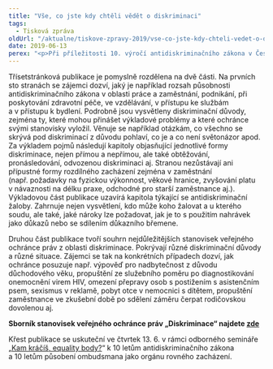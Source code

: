 ```yaml
---
title: "Vše, co jste kdy chtěli vědět o diskriminaci"
tags:
  - Tisková zpráva
oldUrl: "/aktualne/tiskove-zpravy-2019/vse-co-jste-kdy-chteli-vedet-o-diskriminaci"
date: 2019-06-13
perex: "<p>Při příležitosti 10. výročí antidiskriminačního zákona v České republice vydala ombudsmanka sborník stanovisek Diskriminace. Svou komplexností jedinečná publikace detailně vysvětluje pojmy týkající se diskriminace, jejich zákonné definice a případně i výklady soudů. Vše přibližuje na konkrétních příkladech, s nimiž se ochránce v uplynulých deseti letech setkával.</p>"
---
```


<!-- imported from the old website -->

<p>Třísetstránková publikace je pomyslně rozdělena na dvě části. Na prvních sto stranách se zájemci dozví, jaký je například rozsah působnosti antidiskriminačního zákona v oblasti práce a zaměstnání, podnikání, při poskytování zdravotní péče, ve vzdělávání, v přístupu ke službám a v přístupu k bydlení. Podrobně jsou vysvětleny diskriminační důvody, zejména ty, které mohou přinášet výkladové problémy a které ochránce svými stanovisky vyložil. Věnuje se například otázkám, co všechno se skrývá pod diskriminací z důvodu pohlaví, co je a co není světonázor apod. Za výkladem pojmů následují kapitoly objasňující jednotlivé formy diskriminace, nejen přímou a nepřímou, ale také obtěžování, pronásledování, odvozenou diskriminaci aj. Stranou nezůstávají ani přípustné formy rozdílného zacházení zejména v zaměstnání (např. požadavky na fyzickou výkonnost, věkové hranice, zvyšování platu v návaznosti na délku praxe, odchodné pro starší zaměstnance aj.). Výkladovou část publikace uzavírá kapitola týkající se antidiskriminační žaloby. Zahrnuje nejen vysvětlení, kdo může koho žalovat a u kterého soudu, ale také, jaké nároky lze požadovat, jak je to s použitím nahrávek jako důkazů nebo se sdílením důkazního břemene.</p> <p>Druhou část publikace tvoří souhrn nejdůležitějších stanovisek veřejného ochránce práv z oblasti diskriminace. Pokrývají různé diskriminační důvody a různé situace. Zájemci se tak na konkrétních případech dozví, jak ochránce posuzuje např. výpověď pro nadbytečnost z důvodu důchodového věku, propuštění ze služebního poměru po diagnostikování onemocnění virem HIV, omezení přepravy osob s postižením s asistenčním psem, sexismus v reklamě, pobyt otce v nemocnici s dítětem, propuštění zaměstnance ve zkušební době po sdělení záměru čerpat rodičovskou dovolenou aj.</p> <p><b>Sborník stanovisek veřejného ochránce práv „Diskriminace“ najdete <a href="https://www.ochrance.cz/fileadmin/user_upload/Publikace/sborniky_stanoviska/Sbornik_Diskriminace.pdf" target="_blank">zde</a></b></p> <p>Křest publikace se uskuteční ve čtvrtek 13. 6. v rámci odborného semináře „<a href="https://www.ochrance.cz/diskriminace/aktuality-z-diskriminace/aktuality-z-diskriminace-2019/kam-kracis-equality-body/" target="_blank">Kam kráčíš, equality body?</a>“ k 10 letům antidiskriminačního zákona a 10 letům působení ombudsmana jako orgánu rovného zacházení.</p>
